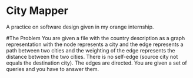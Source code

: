 City Mapper
===========
A practice on software design given in my orange internship. 

#The Problem
You are given a file with the country description as a graph representation with the node represents a city and the edge
represents a path between two cities and the weighting of the edge represents the distance between the two cities. 
There is no self-edge (source city not equals the destination city).
The edges are directed. 
You are given a set of queries and you have to answer them.